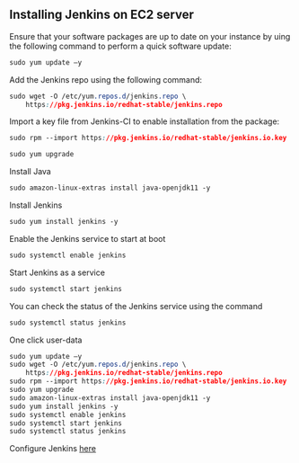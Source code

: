 

## Installing Jenkins on EC2 server

Ensure that your software packages are up to date on your instance by uing the following command to perform a quick software update:

``` css
sudo yum update –y
```

Add the Jenkins repo using the following command:
```css
sudo wget -O /etc/yum.repos.d/jenkins.repo \
    https://pkg.jenkins.io/redhat-stable/jenkins.repo
```

Import a key file from Jenkins-CI to enable installation from the package:
```css
sudo rpm --import https://pkg.jenkins.io/redhat-stable/jenkins.io.key
```


```css
sudo yum upgrade
```

Install Java
```css
sudo amazon-linux-extras install java-openjdk11 -y
```

Install Jenkins
```css
sudo yum install jenkins -y
```

Enable the Jenkins service to start at boot
```css
sudo systemctl enable jenkins
```

Start Jenkins as a service
```css
sudo systemctl start jenkins
```

You can check the status of the Jenkins service using the command
```css
sudo systemctl status jenkins
```



One click user-data
```css
sudo yum update –y
sudo wget -O /etc/yum.repos.d/jenkins.repo \
    https://pkg.jenkins.io/redhat-stable/jenkins.repo
sudo rpm --import https://pkg.jenkins.io/redhat-stable/jenkins.io.key
sudo yum upgrade
sudo amazon-linux-extras install java-openjdk11 -y
sudo yum install jenkins -y
sudo systemctl enable jenkins
sudo systemctl start jenkins
sudo systemctl status jenkins
```
Configure Jenkins [here](https://www.jenkins.io/doc/tutorials/tutorial-for-installing-jenkins-on-AWS/#configuring-jenkins)

